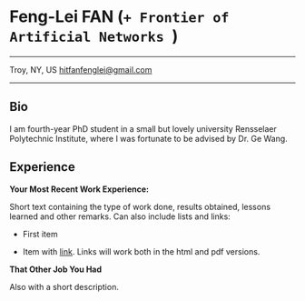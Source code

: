 Feng-Lei FAN (```+ Frontier of Artificial Networks ```)
============

-------------------     ----------------------------
Troy, NY, US              hitfanfenglei@gmail.com                  
-------------------     ----------------------------

Bio
---------

I am fourth-year PhD student in a small but lovely university Rensselaer Polytechnic Institute, where I was fortunate to be advised by Dr. Ge Wang. 

Experience
----------

**Your Most Recent Work Experience:**

Short text containing the type of work done, results obtained,
lessons learned and other remarks. Can also include lists and
links:

* First item

* Item with [link](http://www.example.com). Links will work both in
  the html and pdf versions.

**That Other Job You Had**

Also with a short description.


